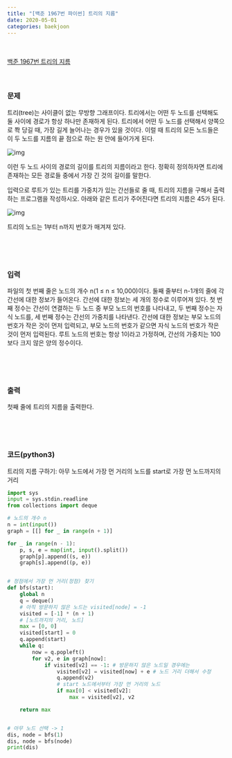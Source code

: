 ```yaml
---
title: "[백준 1967번 파이썬] 트리의 지름"
date: 2020-05-01
categories: baekjoon
---
```


<br><br>
[백준 1967번 트리의 지름](https://www.acmicpc.net/problem/1967)
<br><br><br>

### 문제<br>

트리(tree)는 사이클이 없는 무방향 그래프이다. 트리에서는 어떤 두 노드를 선택해도 둘 사이에 경로가 항상 하나만 존재하게 된다. 트리에서 어떤 두 노드를 선택해서 양쪽으로 쫙 당길 때, 가장 길게 늘어나는 경우가 있을 것이다. 이럴 때 트리의 모든 노드들은 이 두 노드를 지름의 끝 점으로 하는 원 안에 들어가게 된다.

![img](https://www.acmicpc.net/JudgeOnline/upload/201007/ttrrtrtr.png)

이런 두 노드 사이의 경로의 길이를 트리의 지름이라고 한다. 정확히 정의하자면 트리에 존재하는 모든 경로들 중에서 가장 긴 것의 길이를 말한다.

입력으로 루트가 있는 트리를 가중치가 있는 간선들로 줄 때, 트리의 지름을 구해서 출력하는 프로그램을 작성하시오. 아래와 같은 트리가 주어진다면 트리의 지름은 45가 된다.

![img](https://www.acmicpc.net/JudgeOnline/upload/201007/tttttt.png)

트리의 노드는 1부터 n까지 번호가 매겨져 있다.

<br><br><br>

### 입력<br>

파일의 첫 번째 줄은 노드의 개수 n(1 ≤ n ≤ 10,000)이다. 둘째 줄부터 n-1개의 줄에 각 간선에 대한 정보가 들어온다. 간선에 대한 정보는 세 개의 정수로 이루어져 있다. 첫 번째 정수는 간선이 연결하는 두 노드 중 부모 노드의 번호를 나타내고, 두 번째 정수는 자식 노드를, 세 번째 정수는 간선의 가중치를 나타낸다. 간선에 대한 정보는 부모 노드의 번호가 작은 것이 먼저 입력되고, 부모 노드의 번호가 같으면 자식 노드의 번호가 작은 것이 먼저 입력된다. 루트 노드의 번호는 항상 1이라고 가정하며, 간선의 가중치는 100보다 크지 않은 양의 정수이다.

<br><br><br>

### 출력<br>

첫째 줄에 트리의 지름을 출력한다.

<br><br><br>

### 코드(python3)

트리의 지름 구하기: 아무 노드에서 가장 먼 거리의 노드를 start로 가장 먼 노드까지의 거리

```python
import sys
input = sys.stdin.readline
from collections import deque

# 노드의 개수 n
n = int(input())
graph = [[] for _ in range(n + 1)]

for _ in range(n - 1):
    p, s, e = map(int, input().split())
    graph[p].append((s, e))
    graph[s].append((p, e))


# 정점에서 가장 먼 거리(정점) 찾기
def bfs(start):
    global n
    q = deque()
    # 아직 방문하지 않은 노드는 visited[node] = -1
    visited = [-1] * (n + 1)
    # [노드까지의 거리, 노드]
    max = [0, 0]
    visited[start] = 0
    q.append(start)
    while q:
        now = q.popleft()
        for v2, e in graph[now]:
            if visited[v2] == -1: # 방문하지 않은 노드일 경우에는
                visited[v2] = visited[now] + e # 노드 거리 더해서 수정
                q.append(v2)
                # start 노드에서부터 가장 먼 거리의 노드
                if max[0] < visited[v2]:
                    max = visited[v2], v2

    return max


# 아무 노드 선택 -> 1
dis, node = bfs(1)
dis, node = bfs(node)
print(dis)
```